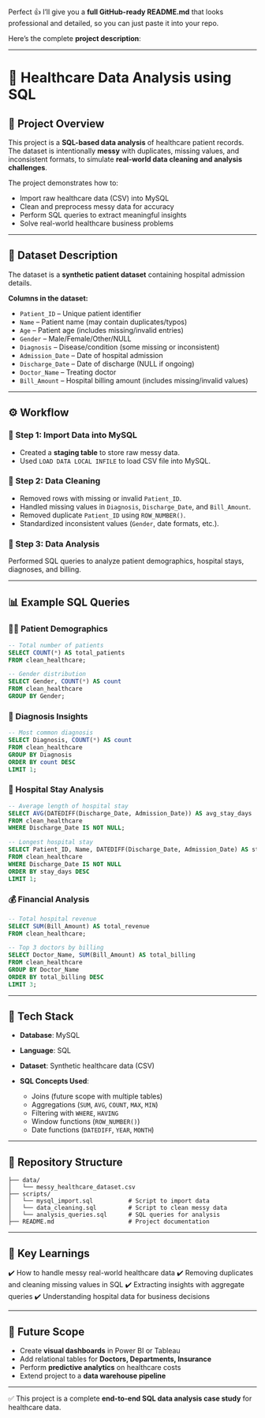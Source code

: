 Perfect 👍 I’ll give you a **full GitHub-ready README.md** that looks professional and detailed, so you can just paste it into your repo.

Here’s the complete **project description**:

---

# 🏥 Healthcare Data Analysis using SQL

## 📌 Project Overview

This project is a **SQL-based data analysis** of healthcare patient records.
The dataset is intentionally **messy** with duplicates, missing values, and inconsistent formats, to simulate **real-world data cleaning and analysis challenges**.

The project demonstrates how to:

* Import raw healthcare data (CSV) into MySQL
* Clean and preprocess messy data for accuracy
* Perform SQL queries to extract meaningful insights
* Solve real-world healthcare business problems

---

## 📂 Dataset Description

The dataset is a **synthetic patient dataset** containing hospital admission details.

**Columns in the dataset:**

* `Patient_ID` – Unique patient identifier
* `Name` – Patient name (may contain duplicates/typos)
* `Age` – Patient age (includes missing/invalid entries)
* `Gender` – Male/Female/Other/NULL
* `Diagnosis` – Disease/condition (some missing or inconsistent)
* `Admission_Date` – Date of hospital admission
* `Discharge_Date` – Date of discharge (NULL if ongoing)
* `Doctor_Name` – Treating doctor
* `Bill_Amount` – Hospital billing amount (includes missing/invalid values)

---

## ⚙️ Workflow

### 🔹 Step 1: Import Data into MySQL

* Created a **staging table** to store raw messy data.
* Used `LOAD DATA LOCAL INFILE` to load CSV file into MySQL.

### 🔹 Step 2: Data Cleaning

* Removed rows with missing or invalid `Patient_ID`.
* Handled missing values in `Diagnosis`, `Discharge_Date`, and `Bill_Amount`.
* Removed duplicate `Patient_ID` using `ROW_NUMBER()`.
* Standardized inconsistent values (`Gender`, date formats, etc.).

### 🔹 Step 3: Data Analysis

Performed SQL queries to analyze patient demographics, hospital stays, diagnoses, and billing.

---

## 📊 Example SQL Queries

### 👨‍⚕️ Patient Demographics

```sql
-- Total number of patients
SELECT COUNT(*) AS total_patients
FROM clean_healthcare;

-- Gender distribution
SELECT Gender, COUNT(*) AS count
FROM clean_healthcare
GROUP BY Gender;
```

### 🦠 Diagnosis Insights

```sql
-- Most common diagnosis
SELECT Diagnosis, COUNT(*) AS count
FROM clean_healthcare
GROUP BY Diagnosis
ORDER BY count DESC
LIMIT 1;
```

### 🏥 Hospital Stay Analysis

```sql
-- Average length of hospital stay
SELECT AVG(DATEDIFF(Discharge_Date, Admission_Date)) AS avg_stay_days
FROM clean_healthcare
WHERE Discharge_Date IS NOT NULL;

-- Longest hospital stay
SELECT Patient_ID, Name, DATEDIFF(Discharge_Date, Admission_Date) AS stay_days
FROM clean_healthcare
WHERE Discharge_Date IS NOT NULL
ORDER BY stay_days DESC
LIMIT 1;
```

### 💰 Financial Analysis

```sql
-- Total hospital revenue
SELECT SUM(Bill_Amount) AS total_revenue
FROM clean_healthcare;

-- Top 3 doctors by billing
SELECT Doctor_Name, SUM(Bill_Amount) AS total_billing
FROM clean_healthcare
GROUP BY Doctor_Name
ORDER BY total_billing DESC
LIMIT 3;
```

---

## 🚀 Tech Stack

* **Database**: MySQL
* **Language**: SQL
* **Dataset**: Synthetic healthcare data (CSV)
* **SQL Concepts Used**:

  * Joins (future scope with multiple tables)
  * Aggregations (`SUM`, `AVG`, `COUNT`, `MAX`, `MIN`)
  * Filtering with `WHERE`, `HAVING`
  * Window functions (`ROW_NUMBER()`)
  * Date functions (`DATEDIFF`, `YEAR`, `MONTH`)

---

## 📎 Repository Structure

```
├── data/
│   └── messy_healthcare_dataset.csv
├── scripts/
│   └── mysql_import.sql          # Script to import data
│   └── data_cleaning.sql         # Script to clean messy data
│   └── analysis_queries.sql      # SQL queries for analysis
├── README.md                     # Project documentation
```

---

## 📌 Key Learnings

✔️ How to handle messy real-world healthcare data
✔️ Removing duplicates and cleaning missing values in SQL
✔️ Extracting insights with aggregate queries
✔️ Understanding hospital data for business decisions

---

## 📢 Future Scope

* Create **visual dashboards** in Power BI or Tableau
* Add relational tables for **Doctors, Departments, Insurance**
* Perform **predictive analytics** on healthcare costs
* Extend project to a **data warehouse pipeline**

---

✅ This project is a complete **end-to-end SQL data analysis case study** for healthcare data.


